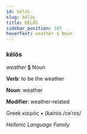 ```yaml
---
id: këlös
slug: këlös
title: KËLÖS
sidebar_position: 187
hoverText: weather § Noun
---
```


### këlös

*weather* **§** Noun

**Verb**: to be the weather

**Noun**: weather

**Modifier**: weather-related

Greek καιρός • (kairós /ceˈɾos/

*Hellenic Language Family*